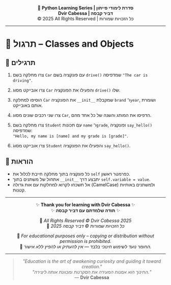 <!-- DC_HEADER_START -->
<div align="center">

🐍 **Python Learning Series | סדרת לימודי פייתון**  
**Dvir Cabessa | דביר קבסה**  
© 2025 All Rights Reserved | כל הזכויות שמורות

</div>

---
<!-- DC_HEADER_END -->

# 📘 תרגול – Classes and Objects

## 🧪 תרגילים

1. צרו מחלקה בשם `Car` עם פונקציה בשם `drive()` שמדפיסה `"The car is driving"`.

2. צרו אובייקט מסוג `Car` והפעילו את הפונקציה `drive()` שלו.

3. הוסיפו למחלקה `Car` את הפונקציה `__init__` שמקבלת `brand` ו־`year`, ושומרת אותם באובייקט.

4. צרו שני רכבים שונים מסוג `Car`, הדפיסו את המותג והשנה של כל אחד מהם.

5. צרו מחלקה בשם `Student` עם תכונות `name` ו־`grade`, ופונקציה `say_hello()` שמדפיסה:  
   `"Hello, my name is [name] and my grade is [grade]"`.

6. צרו אובייקט מסוג `Student` והפעילו את הפונקציה `say_hello()`.

## 📌 הוראות

- כל פונקציה בתוך מחלקה חייבת לכלול את `self` כפרמטר ראשון.
- אתחול של משתנים בתוך `__init__` יתבצע דרך `self.variable = value`.
- אל תשכחו לקרוא למחלקות עם אות גדולה (CamelCase) ולמשתנים באותיות קטנות.

<!-- DC_FOOTER_START -->
---

<div align="center">

✨ **Thank you for learning with Dvir Cabessa** ✨  
✨ **תודה שלמדתם עם דביר קבסה** ✨  

📘 *All Rights Reserved © Dvir Cabessa 2025*  
📘 *כל הזכויות שמורות © דביר קבסה 2025*  

🔗 *For educational purposes only – copying or distribution without permission is prohibited.*  
🔗 *החומר נועד לשימוש חינוכי בלבד — אין להעתיק או להפיץ ללא אישור.*

---

> _"Education is the art of awakening curiosity and guiding it toward creation."_  
> _"החינוך הוא אמנות המעירה את הסקרנות ומכוונת אותה ליצירה."_  
> — **Dvir Cabessa**

</div>
<!-- DC_FOOTER_END -->

